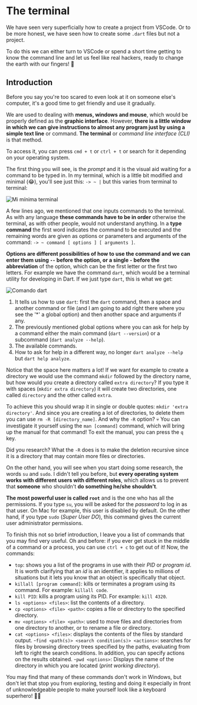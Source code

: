 # The terminal

We have seen very superficially how to create a project from VSCode. Or to be more honest, we have seen how to create some `.dart` files but not a project.

To do this we can either turn to VSCode or spend a short time getting to know the command line and let us feel like real hackers, ready to change the earth with our fingers! 🤣

## Introduction

Before you say you're too scared to even look at it on someone else's computer, it's a good time to get friendly and use it gradually.

We are used to dealing with __menus, windows and mouse__, which would be properly defined as the __graphic interface__. However, __there is a little window in which we can give instructions to almost any program just by using a simple text line__ or command. __The terminal__ or _command line interface (CLI)_ is that method.

To access it, you can press `cmd + t` or `ctrl + t` or search for it depending on your operating system.

The first thing you will see, is the _prompt_ and it is the visual aid waiting for a command to be typed in. In my terminal, which is a little bit modified and minimal (😂), you'll see just this: `-> ~ |` but this varies from terminal to terminal:

![Mi mínima terminal](2.1_mi_minimal_terminal.png)

A few lines ago, we mentioned that one inputs commands to the terminal. As with any language __these commands have to be in order__ otherwise the terminal, as with other people, would not understand anything. In a __type command__ the first word indicates the command to be executed and the remaining words are given as options or parameters and arguments of the command: `-> ~ command [ options ] [ arguments ]`.

__Options are different possibilities of how to use the command and we can enter them using `--` before the option, or a single `-` before the abbreviation__ of the option, which can be the first letter or the first two letters. For example we have the command `dart`, which would be a terminal utility for developing in Dart. If we just type `dart`, this is what we get:

![Comando dart](2.2_comando_dart.png)

1. It tells us how to use `dart`: first the `dart` command, then a space and another command or file (and I am going to add right there where you see the '*' a global option) and then another space and arguments if any.
2. The previously mentioned global options where you can ask for help by a command either the main command (`dart --version`) or a subcommand (`dart analyze --help`).
3. The available commands.
4. How to ask for help in a different way, no longer `dart analyze --help` but `dart help analyze`.

Notice that the space here matters a lot! If we want for example to create a directory we would use the command `mkdir` followed by the directory name, but how would you create a directory called `extra directory`? If you type it with spaces (`mkdir extra directory`) it will create two directories, one called `directory` and the other called `extra`.

To achieve this you should wrap it in single or double quotes: `mkdir 'extra directory'`. And since you are creating a lot of directories, to delete them you can use `rm -R [directory_name]`. And why the `-R` option? 💀 You can investigate it yourself using the `man [command]` command, which will bring up the manual for that command! To exit the manual, you can press the `q` key.

Did you research? What the `-R` does is to make the deletion recursive since it is a directory that may contain more files or directories.

On the other hand, you will see when you start doing some research, the words `su` and `sudo`. I didn't tell you before, but __every operating system works with different users with different roles__, which allows us to prevent that __someone__ who shouldn't __do something he/she shouldn't__.

__The most powerful user is called `root`__ and is the one who has all the permissions. If you type `su`, you will be asked for the _password_ to log in as that user. On Mac for example, this user is disabled by default. On the other hand, if you type `sudo` (_Super User DO_), this command gives the current user administrator permissions.

To finish this not so brief introduction, I leave you a list of commands that you may find very useful. Oh and before: if you ever get stuck in the middle of a command or a process, you can use `ctrl + c` to get out of it! Now, the commands:

- `top`: shows you a list of the programs in use with their _PID_ or _program id_. It is worth clarifying that an _id_ is an identifier, it applies to millions of situations but it lets you know that an object is specifically that object.
- `killall [program command]`: kills or terminates a program using its command. For example: `killall code`.
- `kill PID`: kills a program using its PID. For example: `kill 4320`.
- `ls <options> <files>`: list the contents of a directory.
- `cp <options> <file> <path>`: copies a file or directory to the specified directory.
- `mv <options> <file> <path>`: used to move files and directories from one directory to another, or to rename a file or directory.
- `cat <options> <files>`: displays the contents of the files by standard output.
-`find <path(s)> <search condition(s)> <actions>`: searches for files by browsing directory trees specified by the paths, evaluating from left to right the search conditions. In addition, you can specify actions on the results obtained.
-`pwd <options>`: Displays the name of the directory in which you are located (_print working directory_).

You may find that many of these commands don't work in Windows, but don't let that stop you from exploring, testing and doing it especially in front of unknowledgeable people to make yourself look like a keyboard superhero! 🦸‍♂️